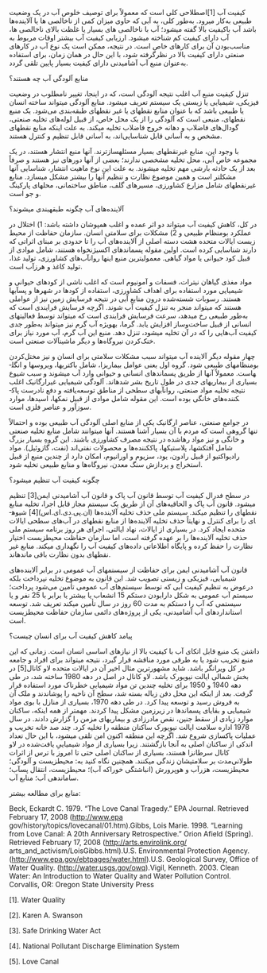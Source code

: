   کیفیت آب [1]اصطلاحی کلی است که معمولاً برای توصیف خلوص آب در یک وضعیت طبیعی به‌کار می­رود. به‌طور کلی، به آبی که حاوی میزان کمی از ناخالصی­ ها یا آلاینده‌ها باشد آب باکیفیت بالا گفته می­شود؛ آب با ناخالصی ­های بسیار یا غلظت بالای ناخالصی ­ها، آب دارای کیفیت کم شناخته می­شود. ارزیابی کیفیت آب بیشتر اوقات مربوط به مناسب‌بودن آن برای کارهای خاص است. در نتیجه، ممکن است یک نوع آب در کارهای صنعتی دارای کیفیت بالا در نظرگرفته شود، با این حال در همان زمان، برای استفاده به‌عنوان منبع آب آشامیدنی دارای کیفیت بسیار پایین تلقی گردد.

منابع آلودگی آب چه هستند؟

تنزل کیفیت منبع آب اغلب نتیجه آلودگی است، که در اینجا، تغییر نامطلوب در وضعیت فیزیکی، شیمیایی یا زیستی یک سیستم تعریف می­شود. منابع آلودگی می­تواند ساخته انسان یا طبیعی باشد که با عنوان منابع نقطه­ای یا غیر نقطه­ای طبقه‌بندی می‌شود. یک منبع نقطه­ای، منبعی است که آلودگی را از یک محل خاص، از قبیل لوله‌های تخلیه صنعتی، گودال‌های فاضلاب و دهانه خروج فاضلاب تخلیه می­کند. به علت اینکه منابع نقطه­ای مشخص و به آسانی قابل شناسایی‌اند، به آسانی قابل تنظیم و کنترل هستند.

با وجود این، منابع غیرنقطه­ای بسیار مسئله­سازترند. آنها منبع انتشار هستند، در یک مجموعه خاص آبی، محل تخلیه مشخصی ندارند؛ بعضی از آنها دوره­ای نیز هستند و صرفاً بعد از یک حادثه بارشی مهم تخلیه می­شوند. به علت این نوع ماهیت انتشار، شناسایی آنها مشکل­تر است و همین موضوع نظارت و تنظیم آنها را بیشتر مشکل می­سازد. منابع غیرنقطه­ای شامل مزارع کشاورزی، مسیرهای گلف، مناطق ساختمانی، محل­های پارکینگ و جو است.

آلاینده‌های آب چگونه طبقه­بندی می­شوند؟

در کل، کاهش کیفیت آب می­تواند دو اثر عمده و اغلب همپوشان داشته باشد: 1) اختلال در عملکرد بوم­نظام طبیعی و 2) مشکلات برای سلامتی انسان. سازمان حفاظت از محیط زیست ایالات متحده هشت دسته اصلی از آلاینده‌های آب را تا حدودی بر مبنای اثراتی که دارند شناسایی کرده است. اولین مقوله پسماند­های اکسیژن­خواه هستند، شامل موادی از قبیل کود حیوانی یا مواد گیاهی. معمولی­ترین منبع اینها روان­آب‌های کشاورزی، تولید غذا، تولید کاغذ و هرزآب است.

مواد مغذی گیاهان نیترات، فسفات و آمونیوم است که اغلب ناشی از کودهای حیوانی و شیمیایی مورد استفاده برای اهداف کشاورزی‌، استفاده از کودها در شهرها و پس­آبها هستند. رسوبات شسته‌شده درون منابع آبی در نتیجه فرسایش زمین نیز از عواملی هستند که می­تواند منجر به تنزل کیفیت آب شوند. اگرچه فرسایش فرایندی است که به‌طور طبیعی رخ می­دهد، سرعت فرسایش فرایندی است که می­تواند توسط فعالیت­های انسانی از قبیل ساخت‌وساز افزایش یابد. گرما، به­ویژه آب گرم نیز می­تواند به‌طور جدی کیفیت آب‌هایی را که در آن تخلیه می­شود، تنزل دهد. منبع این آب گرم، آب مورد نیاز برای خنک‌کردن نیروگاه‌ها و دیگر ماشین­آلات صنعتی است.

چهار مقوله دیگر آلاینده آب می­تواند سبب مشکلات سلامتی برای انسان و نیز مختل‌کردن بوم­نظام­های طبیعی شود. گروه اول یعنی عوامل بیماری­زا، شامل باکتری­ها، ویروس­ها و انگل­هاست. معمولاً آنها از طریق پسماند­های انسانی و حیوانی وارد آب می­شوند و سبب شیوع بسیاری از بیماری­های جدی در طول تاریخ بشر شده­اند. آلودگی شیمیایی غیرارگانیک اغلب نتیجه تخلیه­ مواد صنعتی، روان­آب­های سطحی از مناطق توسعه‌یافته و دفع نادرست پاک­کننده‌های خانگی بوده است. این مقوله شامل موادی از قبیل نمک­ها، اسیدها، موارد سوزآور و عناصر فلزی است.

در جوامع صنعتی، عناصر ارگانیک یکی از منابع اصلی آلودگی آب طبیعی بوده و احتمالاً تنها گروهی است که مردم با آن بسیار آشنا هستند. آنها می­توانند شامل منابع تخلیه صنعتی و خانگی و نیز مواد رهاشده در نتیجه مصرف کشاورزی باشند. این گروهِ بسیار بزرگ شامل آفت­کش­ها، پلاستیک­ها، پاک­کننده‌ها و محصولات نفتی‌اند (نفت، گازوئیل). مواد رادیواکتیو از قبیل رادون، یود، سزیوم و اورانیوم، امکان دارد از چندین منبع از قبیل استخراج و پردازش سنگ معدن، نیروگاه‌ها و منابع طبیعی تخلیه شود.

چگونه کیفیت آب تنظیم می­شود؟

 در سطح فدرال کیفیت آب توسط قانون آب پاک و قانون آب آشامیدنی ایمن[3] تنظیم می­شود. قانون آب پاک و الحاقیه‌های آن از طریق یک سیستم مجاز قابل اجرا، تخلیه منابع نقطه­ای را تنظیم می­کند. سیستم ملی حذف تخلیه­ آلاینده‌ها (ان.پی.دی.ای.اس)[4] شیوه­ای را برای کنترل و نهایتاً حذف تخلیه آلاینده‌ها از منابع نقطه­ای در آب‌های سطحی ایالات متحده ایجاد کرد. در بسیاری از ایالات، نهاد ایالتی، اجرای هر روز برنامه سیستم ملی حذف تخلیه آلاینده‌ها را بر عهده گرفته است، اما سازمان حفاظت محیط­زیست اختیار نظارت را حفظ کرده و پایگاه اطلاعاتی داده‌های کیفیت آب را نگهداری می­کند. منابع غیر نقطه­ای بدون نظارت باقی مانده­اند.

قانون آب آشامیدنی ایمن برای حفاظت از سیستم­های آب عمومی در برابر آلاینده‌های شیمیایی، فیزیکی و زیستی تصویب شد. این قانون به موضوع تخلیه نپرداخت بلکه درعوض به تنظیم کیفیت آبی که توسط سیستم‌های آب عمومی تأمین می‌شود پرداخت؛ سیستم آب عمومی به شکل دارا‌بودن دست­کم 15 انشعاب یا بیشتر یا برابر با 25 نفر و یا سیستمی که آب را دست­کم به مدت 60 روز در سال تأمین می­کند تعریف شد. توسعه استانداردهای آب آشامیدنی، یکی از پروژه‌های دائمی سازمان حفاظت محیط­زیست است.

پیامد کاهش کیفیت آب برای انسان چیست؟

 داشتن یک منبع قابل اتکای آب با کیفیت بالا از نیازهای اساسی انسان است. زمانی که این منبع تخریب شود یا به طرقی مورد مناقشه قرار ­گیرد، نتیجه می­تواند برای افراد و جامعه در کل ویرانگر باشد. شاید مشهورترین مثال اخیر آن در ایالات متحده لاو کانال[5] در بخش شمالی ایالت نیویورک باشد. لاو کانال در اصل در دهه 1980 ساخته شد، در طی دهه 1940 و 1950 برای تخلیه چندین تن مواد شیمیایی خطرناک مورد استفاده قرار گرفت. بعد از اینکه این محل دفن زباله بسته شد، سطح آن ناحیه را پوشاندند و ملک آن به فروش رسید و توسعه پیدا کرد. در طی دهه 1970، بسیاری از منازل با بوی مواد شیمیایی و بقایای پسماندها در زیرزمین مشکل پیدا کردند. مهمتر از همه اینکه، ساکنان موارد زیادی از سقط جنین، نقص مادرزادی و بیماری­های مزمن را گزارش دادند. در سال 1978 اداره سلامت ایالت نیویورک ساکنان منطقه را تخلیه کرد. چند صد خانه تخریب و عملیات پاکسازی شروع شد. اگرچه این منطقه اکنون امن تلقی می­شود، با این حال تعداد اندکی از ساکنان اصلی به آنجا بازگشتند. زیرا بسیاری از مواد شیمیاییِ یافت‌شده در لاو کانال سرطان­زا هستند، بسیاری از ساکنان اصلی حتی تا امروز با ترس از اثرات طولانی‌مدت بر سلامتی­شان زندگی می­کنند. همچنین نگاه کنید به: محیط­زیست و آلودگی؛ محیط­زیست، هزرآب و هوپرورش (انباشتگی خوراکه آب)؛ محیط­زیست، انتقال پس­آب؛ سامان­دهی آب؛ منابع آب.

منابع برای مطالعه بیشتر:

  


 Beck, Eckardt C. 1979. “The Love Canal Tragedy.” EPA Journal. Retrieved February 17, 2008 (http://www.epa gov/history/topics/lovecanal/01.htm).Gibbs, Lois Marie. 1998. “Learning from Love Canal: A 20th Anniversary Retrospective.” Orion Afield (Spring). Retrieved February 17, 2008 (http://arts.envirolink.org/ arts\_and\_activism/LoisGibbs.html).U.S. Environmental Protection Agency. (http://www.epa.gov/ebtpages/water.html).U.S. Geological Survey, Office of Water Quality. (http://water.usgs.gov/owq).Vigil, Kenneth. 2003. Clean Water: An Introduction to Water Quality and Water Pollution Control. Corvallis, OR: Oregon State University Press 

[1]. Water Quality

[2]. Karen A. Swanson

[3]. Safe Drinking Water Act

 [4]. National Pollutant Discharge Elimination System

 [5]. Love Canal

  


 

  


 

  


 

 